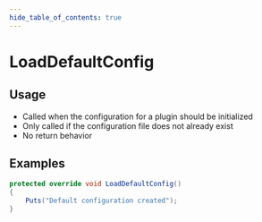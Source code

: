 ```yaml
---
hide_table_of_contents: true
---
```


# LoadDefaultConfig

## Usage

* Called when the configuration for a plugin should be initialized
* Only called if the configuration file does not already exist
* No return behavior

## Examples

```csharp
protected override void LoadDefaultConfig()
{
    Puts("Default configuration created");
}
```
